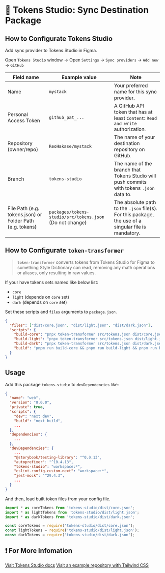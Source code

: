 # 🎨 Tokens Studio: Sync Destination Package

## How to Configurate Tokens Studio

Add sync provider to Tokens Studio in Figma.

Open `Tokens Studio` window → Open `Settings` → `Sync providers` → `Add new` → `GitHub`

| Field name                                                | Example value                                            | Note                                                                                                 |
| --------------------------------------------------------- | -------------------------------------------------------- | ---------------------------------------------------------------------------------------------------- |
| Name                                                      | `mystack`                                                | Your preferred name for this sync provider.                                                          |
| Personal Access Token                                     | `github_pat_...`                                         | A GitHub API token that has at least `Content`: `Read and write` authorization.                      |
| Repository (owner/repo)                                   | `ReoHakase/mystack`                                      | The name of your destination repository on GitHub.                                                   |
| Branch                                                    | `tokens-studio`                                          | The name of the branch that Tokens Studio will push commits with tokens `.json` data to.             |
| File Path (e.g. tokens.json) or Folder Path (e.g. tokens) | `packages/tokens-studio/src/tokens.json` (Do not change) | The absolute path to the `.json` file(s). For this package, the use of a singular file is mandatory. |

## How to Configurate `token-transformer`

> `token-transformer` converts tokens from Tokens Studio for Figma to something Style Dictionary can read, removing any math operations or aliases, only resulting in raw values.

If your have tokens sets named like below list:

- `core`
- `light` (depends on `core` set)
- `dark` (depends on `core` set)

Set these scripts and `files` arguments to `package.json`.

```json
{
  "files": ["dist/core.json", "dist/light.json", "dist/dark.json"],
  "scripts": {
    "build-core": "pnpx token-transformer src/tokens.json dist/core.json core",
    "build-light": "pnpx token-transformer src/tokens.json dist/light.json core,light core",
    "build-dark": "pnpx token-transformer src/tokens.json dist/dark.json core,dark core",
    "build": "pnpm run build-core && pnpm run build-light && pnpm run build-dark"
  }
}
```

## Usage

Add this package `tokens-studio` to `devDependencies` like:

```json
{
  "name": "web",
  "version": "0.0.0",
  "private": true,
  "scripts": {
    "dev": "next dev",
    "build": "next build",
    ...
  },
  "dependencies": {
    ...
  },
  "devDependencies": {
    ...
    "@storybook/testing-library": "^0.0.13",
    "autoprefixer": "^10.4.13",
    "tokens-studio": "workspace:*",
    "eslint-config-custom-next": "workspace:*",
    "jest-mock": "^29.4.3",
    ...
  }
}
```

And then, load built token files from your config file.

```ts
import * as coreTokens from 'tokens-studio/dist/core.json';
import * as lightTokens from 'tokens-studio/dist/light.json';
import * as darkTokens from 'tokens-studio/dist/dark.json';
```

```ts
const coreTokens = require('tokens-studio/dist/core.json');
const lightTokens = require('tokens-studio/dist/light.json');
const darkTokens = require('tokens-studio/dist/dark.json');
```

## ❗ For More Infomation

[Visit Tokens Studio docs](https://docs.tokens.studio/sync/github)
[Visit an example repository with Tailwind CSS](https://github.com/tokens-studio/plugin-example-tailwindcss)
